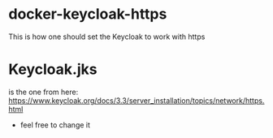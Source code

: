 # docker-keycloak-https
This is how one should set the Keycloak to work with https

# Keycloak.jks
is the one from here: https://www.keycloak.org/docs/3.3/server_installation/topics/network/https.html
* feel free to change it
